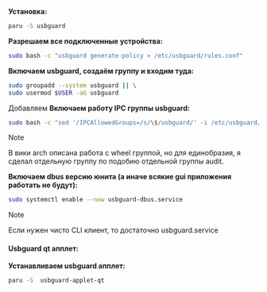 **Установка:**
```bash
paru -S usbguard
```
**Разрешаем все подключенные устройства:**
```bash
sudo bash -c "usbguard generate-policy > /etc/usbguard/rules.conf"
```
**Включаем usbguard, создаём группу и входим туда:**
```bash
sudo groupadd --system usbguard || \
sudo usermod $USER -aG usbguard
```
Добавляем
**Включаем работу IPC группы usbguard:**
```bash
sudo bash -c "sed '/IPCAllowedGroups=/s/\$/usbguard/' -i /etc/usbguard/usbguard-daemon.conf"
```
 >[!Note]
>В вики arch описана работа с wheel группой, но для единобразия, я сделал отдельную группу по подобию отдельной группы audit.

**Включаем dbus версию юнита (а иначе всякие gui приложения работать не будут):**
```bash
sudo systemctl enable --now usbguard-dbus.service
```
>[!Note]
>Если нужен чисто CLI клиент, то достаточно usbguard.service

#### Usbguard qt апплет:
**Устанавливаем usbguard апплет:**
```bash
paru -S  usbguard-applet-qt
```
